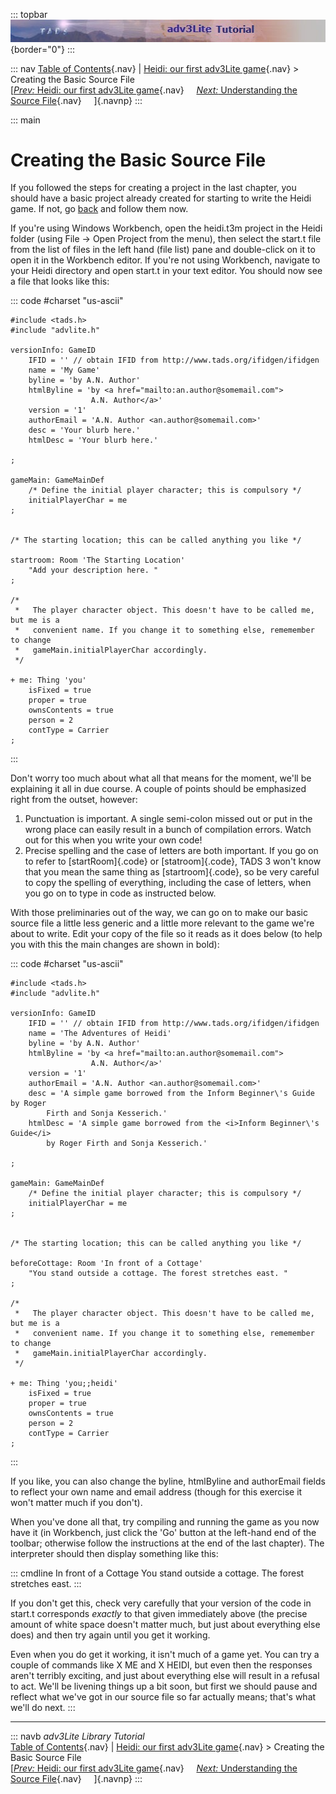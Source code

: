 ::: topbar
![](topbar.jpg){border="0"}
:::

::: nav
[Table of Contents](toc.htm){.nav} \| [Heidi: our first adv3Lite
game](heidi.htm){.nav} \> Creating the Basic Source File\
[[*Prev:* Heidi: our first adv3Lite game](heidi.htm){.nav}     [*Next:*
Understanding the Source File](understanding.htm){.nav}     ]{.navnp}
:::

::: main
# Creating the Basic Source File

If you followed the steps for creating a project in the last chapter,
you should have a basic project already created for starting to write
the Heidi game. If not, go [back](setting.htm) and follow them now.

If you\'re using Windows Workbench, open the heidi.t3m project in the
Heidi folder (using File -\> Open Project from the menu), then select
the start.t file from the list of files in the left hand (file list)
pane and double-click on it to open it in the Workbench editor. If
you\'re not using Workbench, navigate to your Heidi directory and open
start.t in your text editor. You should now see a file that looks like
this:

::: code
    #charset "us-ascii"

    #include <tads.h>
    #include "advlite.h"

    versionInfo: GameID
        IFID = '' // obtain IFID from http://www.tads.org/ifidgen/ifidgen
        name = 'My Game'
        byline = 'by A.N. Author'
        htmlByline = 'by <a href="mailto:an.author@somemail.com">
                      A.N. Author</a>'
        version = '1'
        authorEmail = 'A.N. Author <an.author@somemail.com>'
        desc = 'Your blurb here.'
        htmlDesc = 'Your blurb here.'    
        
    ;

    gameMain: GameMainDef
        /* Define the initial player character; this is compulsory */
        initialPlayerChar = me
    ;


    /* The starting location; this can be called anything you like */

    startroom: Room 'The Starting Location'
        "Add your description here. "
    ;

    /* 
     *   The player character object. This doesn't have to be called me, but me is a
     *   convenient name. If you change it to something else, rememember to change
     *   gameMain.initialPlayerChar accordingly.
     */

    + me: Thing 'you'   
        isFixed = true    
        proper = true
        ownsContents = true
        person = 2   
        contType = Carrier    
    ;
:::

Don\'t worry too much about what all that means for the moment, we\'ll
be explaining it all in due course. A couple of points should be
emphasized right from the outset, however:

1.  Punctuation is important. A single semi-colon missed out or put in
    the wrong place can easily result in a bunch of compilation errors.
    Watch out for this when you write your own code!
2.  Precise spelling and the case of letters are both important. If you
    go on to refer to [startRoom]{.code} or [statroom]{.code}, TADS 3
    won\'t know that you mean the same thing as [startroom]{.code}, so
    be very careful to copy the spelling of everything, including the
    case of letters, when you go on to type in code as instructed below.

With those preliminaries out of the way, we can go on to make our basic
source file a little less generic and a little more relevant to the game
we\'re about to write. Edit your copy of the file so it reads as it does
below (to help you with this the main changes are shown in bold):

::: code
    #charset "us-ascii"

    #include <tads.h>
    #include "advlite.h"

    versionInfo: GameID
        IFID = '' // obtain IFID from http://www.tads.org/ifidgen/ifidgen
        name = 'The Adventures of Heidi'
        byline = 'by A.N. Author'
        htmlByline = 'by <a href="mailto:an.author@somemail.com">
                      A.N. Author</a>'
        version = '1'
        authorEmail = 'A.N. Author <an.author@somemail.com>'
        desc = 'A simple game borrowed from the Inform Beginner\'s Guide by Roger
            Firth and Sonja Kesserich.'
        htmlDesc = 'A simple game borrowed from the <i>Inform Beginner\'s Guide</i>
            by Roger Firth and Sonja Kesserich.'    
        
    ;

    gameMain: GameMainDef
        /* Define the initial player character; this is compulsory */
        initialPlayerChar = me
    ;


    /* The starting location; this can be called anything you like */

    beforeCottage: Room 'In front of a Cottage'
        "You stand outside a cottage. The forest stretches east. "
    ;

    /* 
     *   The player character object. This doesn't have to be called me, but me is a
     *   convenient name. If you change it to something else, rememember to change
     *   gameMain.initialPlayerChar accordingly.
     */

    + me: Thing 'you;;heidi'   
        isFixed = true    
        proper = true
        ownsContents = true
        person = 2   
        contType = Carrier    
    ;
:::

If you like, you can also change the byline, htmlByline and authorEmail
fields to reflect your own name and email address (though for this
exercise it won\'t matter much if you don\'t).

When you\'ve done all that, try compiling and running the game as you
now have it (in Workbench, just click the \'Go\' button at the left-hand
end of the toolbar; otherwise follow the instructions at the end of the
last chapter). The interpreter should then display something like this:

::: cmdline
    In front of a Cottage
    You stand outside a cottage. The forest stretches east.
:::

If you don\'t get this, check very carefully that your version of the
code in start.t corresponds *exactly* to that given immediately above
(the precise amount of white space doesn\'t matter much, but just about
everything else does) and then try again until you get it working.

Even when you do get it working, it isn\'t much of a game yet. You can
try a couple of commands like X ME and X HEIDI, but even then the
responses aren\'t terribly exciting, and just about everything else will
result in a refusal to act. We\'ll be livening things up a bit soon, but
first we should pause and reflect what we\'ve got in our source file so
far actually means; that\'s what we\'ll do next.
:::

------------------------------------------------------------------------

::: navb
*adv3Lite Library Tutorial*\
[Table of Contents](toc.htm){.nav} \| [Heidi: our first adv3Lite
game](heidi.htm){.nav} \> Creating the Basic Source File\
[[*Prev:* Heidi: our first adv3Lite game](heidi.htm){.nav}     [*Next:*
Understanding the Source File](understanding.htm){.nav}     ]{.navnp}
:::

